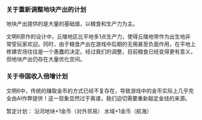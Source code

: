 ### 关于重新调整地块产出的计划

地块产出提供的是大量的基础值，以粮食和生产力为主。

文明6原作的设计中，丘陵地区比平地多1点生产力，使得丘陵地带作为出生地非常受玩家欢迎。同时，由于粮食产出在游戏中后期的无用甚至负面作用，在平地上修建农场往往是一个愚蠢的决定。经过我们的调整，目前粮食已经变得更有意义，但地块产出仍存在大量优化空间。

### 关于帝国收入倍增计划

文明6中，传统的赚取金币的方式已经不复存在，导致游戏中的金币实际上几乎完全由AI作弊提供！这一现象显然过于离谱，我们迫切需要重新敲定金钱的来源。

暂定计划：
沿河地块+1金币（对外贸易）
水域+1金币（航海）


